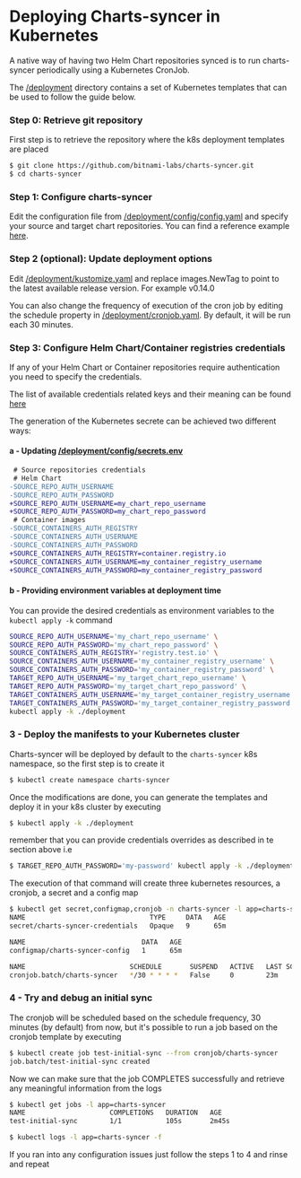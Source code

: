 # Deploying Charts-syncer in Kubernetes

A native way of having two Helm Chart repositories synced is to run charts-syncer periodically using a Kubernetes CronJob.

The [/deployment](/deployment) directory contains a set of Kubernetes templates that can be used to follow the guide below.

### Step 0: Retrieve git repository

First step is to retrieve the repository where the k8s deployment templates are placed

```bash
$ git clone https://github.com/bitnami-labs/charts-syncer.git
$ cd charts-syncer
```

### Step 1: Configure charts-syncer

Edit the configuration file from [/deployment/config/config.yaml](/deployment/config/config.yaml) and specify your source and target chart repositories. 
You can find a reference example [here](https://github.com/bitnami-labs/charts-syncer/blob/master/charts-syncer.yaml).

### Step 2 (optional): Update deployment options

Edit [/deployment/kustomize.yaml](/deployment/kustomize.yaml) and replace images.NewTag to point to the latest available release version. For example v0.14.0

You can also change the frequency of execution of the cron job by editing the schedule property in [/deployment/cronjob.yaml](). By default, it will be run each 30 minutes.

### Step 3: Configure Helm Chart/Container registries credentials

If any of your Helm Chart or Container repositories require authentication
you need to specify the credentials.

The list of available credentials related keys and their meaning can be found [here](https://github.com/bitnami-labs/charts-syncer#configuration)

The generation of the Kubernetes secrete can be achieved two different ways:

#### a - Updating [/deployment/config/secrets.env](/deployment/config/secrets.env)

```diff
 # Source repositories credentials
 # Helm Chart
-SOURCE_REPO_AUTH_USERNAME
-SOURCE_REPO_AUTH_PASSWORD
+SOURCE_REPO_AUTH_USERNAME=my_chart_repo_username
+SOURCE_REPO_AUTH_PASSWORD=my_chart_repo_password
 # Container images
-SOURCE_CONTAINERS_AUTH_REGISTRY
-SOURCE_CONTAINERS_AUTH_USERNAME
-SOURCE_CONTAINERS_AUTH_PASSWORD
+SOURCE_CONTAINERS_AUTH_REGISTRY=container.registry.io
+SOURCE_CONTAINERS_AUTH_USERNAME=my_container_registry_username
+SOURCE_CONTAINERS_AUTH_PASSWORD=my_container_registry_password
```

#### b - Providing environment variables at deployment time

You can provide the desired credentials as environment variables to the `kubectl apply -k` command

```bash
SOURCE_REPO_AUTH_USERNAME='my_chart_repo_username' \
SOURCE_REPO_AUTH_PASSWORD='my_chart_repo_password' \
SOURCE_CONTAINERS_AUTH_REGISTRY='registry.test.io' \
SOURCE_CONTAINERS_AUTH_USERNAME='my_container_registry_username' \
SOURCE_CONTAINERS_AUTH_PASSWORD='my_container_registry_password' \
TARGET_REPO_AUTH_USERNAME='my_target_chart_repo_username' \
TARGET_REPO_AUTH_PASSWORD='my_target_chart_repo_password' \
TARGET_CONTAINERS_AUTH_USERNAME='my_target_container_registry_username' \
TARGET_CONTAINERS_AUTH_PASSWORD='my_target_container_registry_password' \
kubectl apply -k ./deployment
```

### 3 - Deploy the manifests to your Kubernetes cluster

Charts-syncer will be deployed by default to the `charts-syncer` k8s namespace, so the first step is to create it

```bash
$ kubectl create namespace charts-syncer
```

Once the modifications are done, you can generate the templates and deploy it in your k8s cluster by executing

```bash
$ kubectl apply -k ./deployment
```

remember that you can provide credentials overrides as described in te section above i.e

```bash
$ TARGET_REPO_AUTH_PASSWORD='my-password' kubectl apply -k ./deployment
```

The execution of that command will create three kubernetes resources, a cronjob, a secret and a config map

```bash
$ kubectl get secret,configmap,cronjob -n charts-syncer -l app=charts-syncer
NAME                               TYPE     DATA   AGE
secret/charts-syncer-credentials   Opaque   9      65m

NAME                             DATA   AGE
configmap/charts-syncer-config   1      65m

NAME                          SCHEDULE       SUSPEND   ACTIVE   LAST SCHEDULE   AGE
cronjob.batch/charts-syncer   */30 * * * *   False     0        23m             65m
```

### 4 - Try and debug an initial sync

The cronjob will be scheduled based on the schedule frequency, 30 minutes (by default) from now,
but it's possible to run a job based on the cronjob template by executing

```bash
$ kubectl create job test-initial-sync --from cronjob/charts-syncer
job.batch/test-initial-sync created
```

Now we can make sure that the job COMPLETES successfully and retrieve any meaningful information from the logs

```bash
$ kubectl get jobs -l app=charts-syncer
NAME                     COMPLETIONS   DURATION   AGE
test-initial-sync        1/1           105s       2m45s

$ kubectl logs -l app=charts-syncer -f
```

If you ran into any configuration issues just follow the steps 1 to 4 and rinse and repeat